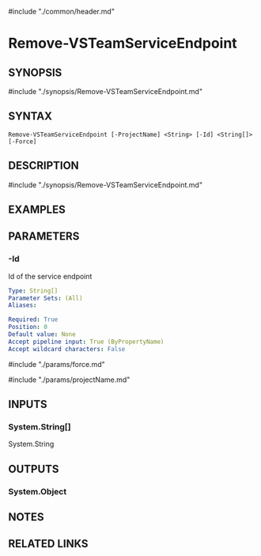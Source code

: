 #include "./common/header.md"

# Remove-VSTeamServiceEndpoint

## SYNOPSIS
#include "./synopsis/Remove-VSTeamServiceEndpoint.md"

## SYNTAX

```
Remove-VSTeamServiceEndpoint [-ProjectName] <String> [-Id] <String[]> [-Force]
```

## DESCRIPTION
#include "./synopsis/Remove-VSTeamServiceEndpoint.md"

## EXAMPLES

## PARAMETERS

### -Id
Id of the service endpoint

```yaml
Type: String[]
Parameter Sets: (All)
Aliases: 

Required: True
Position: 0
Default value: None
Accept pipeline input: True (ByPropertyName)
Accept wildcard characters: False
```

#include "./params/force.md"

#include "./params/projectName.md"

## INPUTS

### System.String[]
System.String

## OUTPUTS

### System.Object

## NOTES

## RELATED LINKS